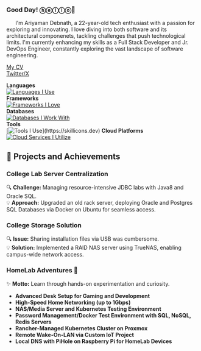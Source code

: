 ### Good Day! ⓗⓔⓛⓛⓞ👋 

&nbsp;&nbsp;&nbsp;&nbsp;&nbsp;&nbsp;I'm Ariyaman Debnath, a 22-year-old tech enthusiast with a passion for exploring and innovating. I love diving into both software and its architectural componenets, tackling challenges that push technological limits. I'm currently enhancing my skills as a Full Stack Developer and Jr. DevOps Engineer, constantly exploring the vast landscape of software engineering.

[My CV](https://resume-five-flame.vercel.app/)  
[Twitter/X](https://x.com/AriyamanDe12_24)

**Languages**  
[![Languages I Use](https://skillicons.dev/icons?i=ts,js,bash,python)](https://skillicons.dev)  
**Frameworks**  
[![Frameworks I Love](https://skillicons.dev/icons?i=react,next,tailwind,express,prisma,django,flask,graphql)](https://skillicons.dev)  
**Databases**  
[![Databases I Work With](https://skillicons.dev/icons?i=postgres,redis,mongo,mysql)](https://skillicons.dev)  
**Tools**  
[![Tools I Use](https://skillicons.dev/icons?i=neovim,git,docker,linux,nginx,kubernetes,)](https://skillicons.dev)  
**Cloud Platforms**  
[![Cloud Services I Utilize](https://skillicons.dev/icons?i=aws,cloudflare,netlify,vercel,firebase)](https://skillicons.dev)  

## 🚀 **Projects and Achievements**

### College Lab Server Centralization
🔍 **Challenge:** Managing resource-intensive JDBC labs with Java8 and Oracle SQL.  
💡 **Approach:** Upgraded an old rack server, deploying Oracle and Postgres SQL Databases via Docker on Ubuntu for seamless access.

### College Storage Solution
🔍 **Issue:** Sharing installation files via USB was cumbersome.  
💡 **Solution:** Implemented a RAID NAS server using TrueNAS, enabling campus-wide network access.

### HomeLab Adventures 🏡
✨ **Motto:** Learn through hands-on experimentation and curiosity.

- **Advanced Desk Setup for Gaming and Development**
- **High-Speed Home Networking (up to 1Gbps)**
- **NAS/Media Server and Kubernetes Testing Environment**
- **Password Management/Docker Test Environment with SQL, NoSQL, Redis Servers**
- **Rancher-Managed Kubernetes Cluster on Proxmox**
- **Remote Wake-On-LAN via Custom IoT Project**
- **Local DNS with PiHole on Raspberry Pi for HomeLab Devices**
